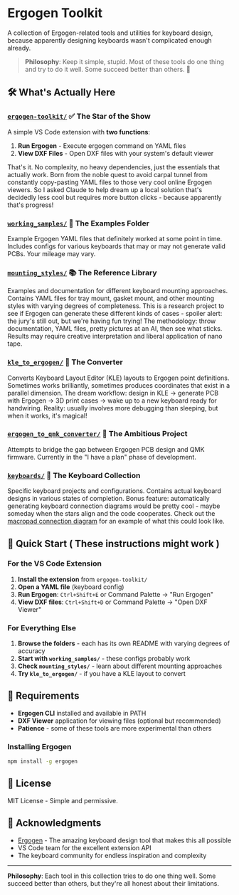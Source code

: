 # Ergogen Toolkit

A collection of Ergogen-related tools and utilities for keyboard design, because apparently designing keyboards wasn't complicated enough already.

> **Philosophy**: Keep it simple, stupid. Most of these tools do one thing and try to do it well. Some succeed better than others. 🎯

## 🛠 What's Actually Here

### [`ergogen-toolkit/`](ergogen-toolkit/) ✅ **The Star of the Show**
A simple VS Code extension with **two functions**:
1. **Run Ergogen** - Execute ergogen command on YAML files
2. **View DXF Files** - Open DXF files with your system's default viewer

That's it. No complexity, no heavy dependencies, just the essentials that actually work. Born from the noble quest to avoid carpal tunnel from constantly copy-pasting YAML files to those very cool online Ergogen viewers. So I asked Claude to help dream up a local solution that's decidedly less cool but requires more button clicks - because apparently that's progress!

### [`working_samples/`](working_samples/) 📁 **The Examples Folder**
Example Ergogen YAML files that definitely worked at some point in time. Includes configs for various keyboards that may or may not generate valid PCBs. Your mileage may vary.

### [`mounting_styles/`](mounting_styles/) 📚 **The Reference Library**
Examples and documentation for different keyboard mounting approaches. Contains YAML files for tray mount, gasket mount, and other mounting styles with varying degrees of completeness. This is a research project to see if Ergogen can generate these different kinds of cases - spoiler alert: the jury's still out, but we're having fun trying! The methodology: throw documentation, YAML files, pretty pictures at an AI, then see what sticks. Results may require creative interpretation and liberal application of nano tape.

### [`kle_to_ergogen/`](kle_to_ergogen/) 🔄 **The Converter**
Converts Keyboard Layout Editor (KLE) layouts to Ergogen point definitions. Sometimes works brilliantly, sometimes produces coordinates that exist in a parallel dimension. The dream workflow: design in KLE → generate PCB with Ergogen → 3D print cases → wake up to a new keyboard ready for handwiring. Reality: usually involves more debugging than sleeping, but when it works, it's magical! 

### [`ergogen_to_qmk_converter/`](ergogen_to_qmk_converter/) 🚧 **The Ambitious Project**
Attempts to bridge the gap between Ergogen PCB design and QMK firmware. Currently in the "I have a plan" phase of development.

### [`keyboards/`](keyboards/) 🎹 **The Keyboard Collection**
Specific keyboard projects and configurations. Contains actual keyboard designs in various states of completion. Bonus feature: automatically generating keyboard connection diagrams would be pretty cool - maybe someday when the stars align and the code cooperates. Check out the [macropad connection diagram](keyboards/macropad/keyboard_connection_diagram.md) for an example of what this could look like.

## 🚀 Quick Start ( These instructions might work )

### For the VS Code Extension
1. **Install the extension** from `ergogen-toolkit/`
2. **Open a YAML file** (keyboard config)
3. **Run Ergogen**: `Ctrl+Shift+E` or Command Palette → "Run Ergogen"
4. **View DXF files**: `Ctrl+Shift+D` or Command Palette → "Open DXF Viewer"

### For Everything Else
1. **Browse the folders** - each has its own README with varying degrees of accuracy
2. **Start with `working_samples/`** - these configs probably work
3. **Check `mounting_styles/`** - learn about different mounting approaches
4. **Try `kle_to_ergogen/`** - if you have a KLE layout to convert

## 🔧 Requirements

- **Ergogen CLI** installed and available in PATH
- **DXF Viewer** application for viewing files (optional but recommended)
- **Patience** - some of these tools are more experimental than others

### Installing Ergogen

```bash
npm install -g ergogen
```


## 📄 License

MIT License - Simple and permissive.

## 🙏 Acknowledgments

- [Ergogen](https://github.com/ergogen/ergogen) - The amazing keyboard design tool that makes this all possible
- VS Code team for the excellent extension API
- The keyboard community for endless inspiration and complexity

---

**Philosophy**: Each tool in this collection tries to do one thing well. Some succeed better than others, but they're all honest about their limitations.